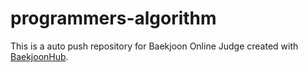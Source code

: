 # programmers-algorithm
This is a auto push repository for Baekjoon Online Judge created with [BaekjoonHub](https://github.com/BaekjoonHub/BaekjoonHub).
